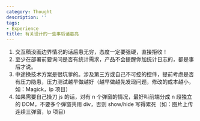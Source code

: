 ```yaml
---
category: Thought
description: ''
tags:
- Experience
title: 有关设计的一些事后诸葛亮
---
```


1. 交互稿没画边界情况的话后患无穷，态度一定要强硬，直接拒收！
1. 至少在部署前要询问是否有统计需求，产品不会提醒你加统计日志的，都是事后才说。
1. 中途换技术方案是很坑爹的。涉及第三方或自己不可控的控件，提前考虑是否有压力隐患，压力测试越早做越好（越早做越先发现问题，修改的成本越小，如：Magick，lp 项目）
1. 如果需要自己操刀 js 的话，对有 n 个弹窗的情况，最好叫前端分成 n 段独立的 DOM，不要多个弹窗共用 div，否则 show/hide 写得累死（如：图片上传连续三弹窗，lp 项目）